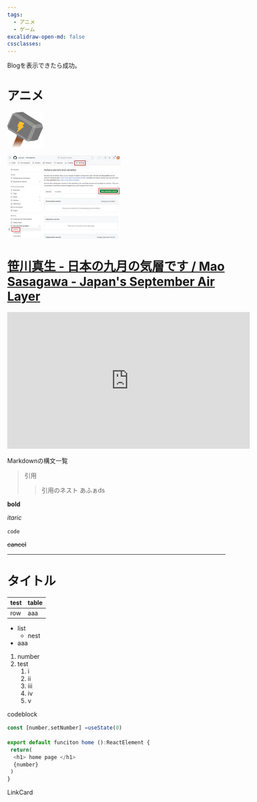 ```yaml
---
tags:
  - アニメ
  - ゲーム
excalidraw-open-md: false
cssclasses:
---
```


Blogを表示できたら成功｡

# アニメ

![vike-square-gradient.yySbJPh3.svg](..\assets\vike-square-gradient.yySbJPh3.svg)

![Test20240406233811738.jpg](../assets/Test20240406233811738.jpg)

# [笹川真生 - 日本の九月の気層です / Mao Sasagawa - Japan's September Air Layer](https://www.youtube.com/watch?v=4-3Ogspng1I&list=RDRcDBofJ-_oA&index=12)

<iframe width="560" height="315" src="https://www.youtube-nocookie.com/embed/4-3Ogspng1I" title="YouTube video player" frameborder="0" allow="accelerometer; autoplay; clipboard-write; encrypted-media; gyroscope; picture-in-picture" allowfullscreen></iframe>

Markdownの構文一覧

> 引用
> > 引用のネスト
> あふぁds

**bold**

*itaric*

`code`

~~cancel~~

---

# タイトル

| test | table |
| ---- | --- |
| row  | aaa   |

- list
  - nest
- aaa

1. number
2. test
   1. i
   2. ii
   3. iii
   4. iv
   5. v

codeblock

``` typescript
const [number,setNumber] =useState(0)

export default funciton home ():ReactElement {
 return(
  <h1> home page </h1>
  {number}
 )
}
```

LinkCard
